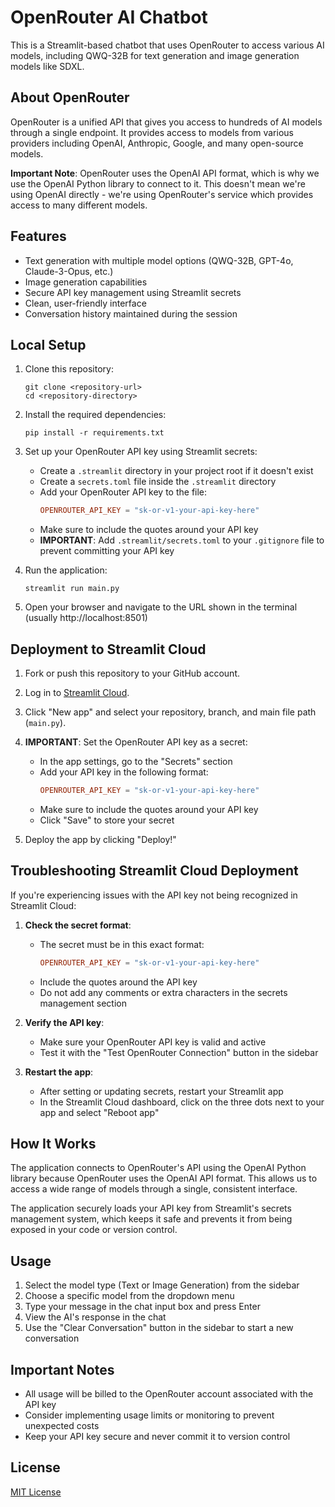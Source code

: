 # OpenRouter AI Chatbot

This is a Streamlit-based chatbot that uses OpenRouter to access various AI models, including QWQ-32B for text generation and image generation models like SDXL.

## About OpenRouter

OpenRouter is a unified API that gives you access to hundreds of AI models through a single endpoint. It provides access to models from various providers including OpenAI, Anthropic, Google, and many open-source models.

**Important Note**: OpenRouter uses the OpenAI API format, which is why we use the OpenAI Python library to connect to it. This doesn't mean we're using OpenAI directly - we're using OpenRouter's service which provides access to many different models.

## Features

- Text generation with multiple model options (QWQ-32B, GPT-4o, Claude-3-Opus, etc.)
- Image generation capabilities
- Secure API key management using Streamlit secrets
- Clean, user-friendly interface
- Conversation history maintained during the session

## Local Setup

1. Clone this repository:
   ```
   git clone <repository-url>
   cd <repository-directory>
   ```

2. Install the required dependencies:
   ```
   pip install -r requirements.txt
   ```

3. Set up your OpenRouter API key using Streamlit secrets:
   - Create a `.streamlit` directory in your project root if it doesn't exist
   - Create a `secrets.toml` file inside the `.streamlit` directory
   - Add your OpenRouter API key to the file:
     ```toml
     OPENROUTER_API_KEY = "sk-or-v1-your-api-key-here"
     ```
   - Make sure to include the quotes around your API key
   - **IMPORTANT**: Add `.streamlit/secrets.toml` to your `.gitignore` file to prevent committing your API key

4. Run the application:
   ```
   streamlit run main.py
   ```

5. Open your browser and navigate to the URL shown in the terminal (usually http://localhost:8501)

## Deployment to Streamlit Cloud

1. Fork or push this repository to your GitHub account.

2. Log in to [Streamlit Cloud](https://streamlit.io/cloud).

3. Click "New app" and select your repository, branch, and main file path (`main.py`).

4. **IMPORTANT**: Set the OpenRouter API key as a secret:
   - In the app settings, go to the "Secrets" section
   - Add your API key in the following format:
     ```toml
     OPENROUTER_API_KEY = "sk-or-v1-your-api-key-here"
     ```
   - Make sure to include the quotes around your API key
   - Click "Save" to store your secret

5. Deploy the app by clicking "Deploy!"

## Troubleshooting Streamlit Cloud Deployment

If you're experiencing issues with the API key not being recognized in Streamlit Cloud:

1. **Check the secret format**:
   - The secret must be in this exact format:
     ```toml
     OPENROUTER_API_KEY = "sk-or-v1-your-api-key-here"
     ```
   - Include the quotes around the API key
   - Do not add any comments or extra characters in the secrets management section

2. **Verify the API key**:
   - Make sure your OpenRouter API key is valid and active
   - Test it with the "Test OpenRouter Connection" button in the sidebar

3. **Restart the app**:
   - After setting or updating secrets, restart your Streamlit app
   - In the Streamlit Cloud dashboard, click on the three dots next to your app and select "Reboot app"

## How It Works

The application connects to OpenRouter's API using the OpenAI Python library because OpenRouter uses the OpenAI API format. This allows us to access a wide range of models through a single, consistent interface.

The application securely loads your API key from Streamlit's secrets management system, which keeps it safe and prevents it from being exposed in your code or version control.

## Usage

1. Select the model type (Text or Image Generation) from the sidebar
2. Choose a specific model from the dropdown menu
3. Type your message in the chat input box and press Enter
4. View the AI's response in the chat
5. Use the "Clear Conversation" button in the sidebar to start a new conversation

## Important Notes

- All usage will be billed to the OpenRouter account associated with the API key
- Consider implementing usage limits or monitoring to prevent unexpected costs
- Keep your API key secure and never commit it to version control

## License

[MIT License](LICENSE)
